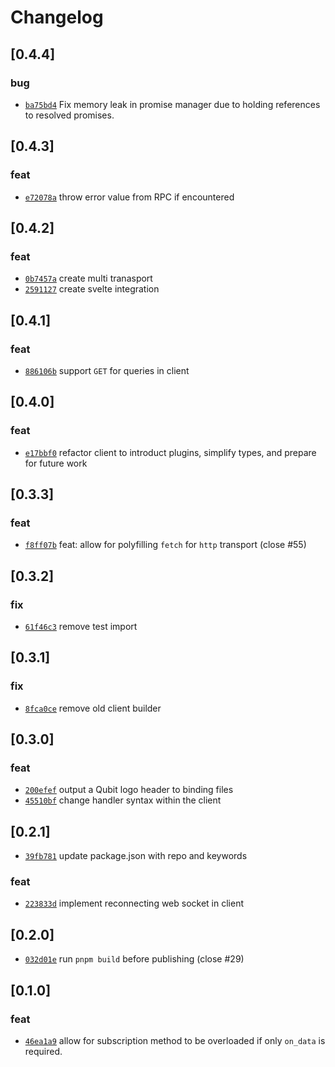 # Changelog

## \[0.4.4]

### bug

- [`ba75bd4`](https://github.com/andogq/qubit/commit/ba75bd43fab2b2421fcf27694fcf9deca59860ea) Fix memory leak in promise manager due to holding references to resolved promises.

## \[0.4.3]

### feat

- [`e72078a`](https://github.com/andogq/qubit/commit/e72078a340b4f61703770036327b39a6abeedd5d) throw error value from RPC if encountered

## \[0.4.2]

### feat

- [`0b7457a`](https://github.com/andogq/qubit/commit/0b7457ab5f2647892880fdb3d45ee4f2a9d3adfc) create multi tranasport
- [`2591127`](https://github.com/andogq/qubit/commit/2591127f0cfb78b1917bac317552099475d1fc72) create svelte integration

## \[0.4.1]

### feat

- [`886106b`](https://github.com/andogq/qubit/commit/886106b27b68fb1e2a24f7cd0f3a2e929032151b) support `GET` for queries in client

## \[0.4.0]

### feat

- [`e17bbf0`](https://github.com/andogq/qubit/commit/e17bbf0fb8adce5f488247f298278342add2e478) refactor client to introduct plugins, simplify types, and prepare for future work

## \[0.3.3]

### feat

- [`f8ff07b`](https://github.com/andogq/qubit/commit/f8ff07b8d3b92aef60687b868a04ff08f4a8de2f) feat: allow for polyfilling `fetch` for `http` transport (close #55)

## \[0.3.2]

### fix

- [`61f46c3`](https://github.com/andogq/qubit/commit/61f46c3ad82f4b869579d896697c3c4312154ac2) remove test import

## \[0.3.1]

### fix

- [`8fca0ce`](https://github.com/andogq/qubit/commit/8fca0ceee34786f28c17f5e979dad7f4125d517a) remove old client builder

## \[0.3.0]

### feat

- [`200efef`](https://github.com/andogq/qubit/commit/200efef21d10ed674afb27c336b6a9e2d02f58ad) output a Qubit logo header to binding files
- [`45510bf`](https://github.com/andogq/qubit/commit/45510bfc270c076012f6179a2567ae9c6c9fbff4) change handler syntax within the client

## \[0.2.1]

- [`39fb781`](https://github.com/andogq/qubit/commit/39fb781d89b47b97780cc8683976027a5f127dc7) update package.json with repo and keywords

### feat

- [`223833d`](https://github.com/andogq/qubit/commit/223833d94baf47ac6200bd9db44a7a39af102019) implement reconnecting web socket in client

## \[0.2.0]

- [`032d01e`](https://github.com/andogq/qubit/commit/032d01ef832b437d21b04e9d422204d216fc0397) run `pnpm build` before publishing (close #29)

## \[0.1.0]

### feat

- [`46ea1a9`](https://github.com/andogq/qubit/commit/46ea1a97483357a031ce5229e31d7de3c690e16a) allow for subscription method to be overloaded if only `on_data` is required.

